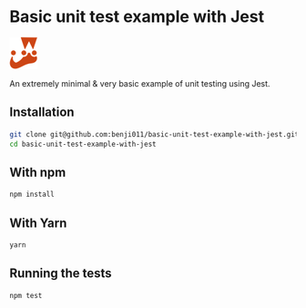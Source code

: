 # Basic unit test example with Jest

[![Jest](https://github.com/MarioTerron/logo-images/blob/master/logos/jest.png)](https://facebook.github.io/jest/)  


An extremely minimal & very basic example of unit testing using Jest.

## Installation

```bash
git clone git@github.com:benji011/basic-unit-test-example-with-jest.git
cd basic-unit-test-example-with-jest
```

## With npm

```bash
npm install
```

## With Yarn

```bash
yarn
```

## Running the tests

```bash
npm test
```